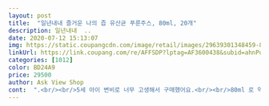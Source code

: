 ```yaml
---
layout: post 
title:  "일년내내 즐거운 나의 즙 유산균 푸룬주스, 80ml, 20개" 
description: 일년내내  ..
date: 2020-07-12 15:13:07 
img: https://static.coupangcdn.com/image/retail/images/29639301348459-8dbe12a6-214e-43a6-b152-fd12170fa444.jpg 
linkUrl: https://link.coupang.com/re/AFFSDP?lptag=AF3600438&subid=ahnPublicAsk&pageKey=1801474656&itemId=3065145310&vendorItemId=70307694092&traceid=V0-113-f5ec08e6535c4657 
categories: [1012] 
color: BD24A9 
price: 29500 
author: Ask View Shop 
cont:  ".<br/><br/>5세 아이 변비로 너무 고생해서 구매했어요.<br/><br/>80ml 로 약간 적게 느껴질 수도 있지만<br/>가족들끼리 한개씩 나눠 먹었는데,<br/>감질맛 난다고 해야 할까요 ㅎㅎ<br/>개인적인 감상으로는 박스 패키지가 감성적이고 고급스러워서<br/>건강 음료 마시는 느낌으로 먹고 있습니다.<br/><br/>계량할 필요 없이 한개씩 꺼내먹으면 되니 편리합니다.<br/><br/>꼭한번사서먹여보세요 대박입니다ㅜㅜㅜㅜ<br/>꾸준히 먹여볼께요<br/>남녀노소 가볍게 먹기 좋다고 해서 주문했습니다.<br/><br/>다 먹은 후 하나 더 먹고 싶어질 정도로 맛있어요.<br/><br/>다른 성분도 착하고 안전해 보여 재구매 의사 200% 있습니다.<br/><br/>다른 유명한 푸룬주스도 많지만... <br/><br/>다만 워낙 맛이 좋다보니 약간 아쉽기도 하네요!<br/>두 마리 토끼를 다 잡은 푸룬주스입니다.<br/><br/>둘째날인 오늘은 아침에 눈뜨자 마자 아직 먹였는데 아직 신호는 없네요<br/>뒷면 성분 표기를 보니 식품 유형도 유산균 음료로 되어 있어<br/>맛 (.<br/> ★★★.<br/> ★.<br/> ★)<br/>먹기도 좋고 푸룬 자체의 효과도 놓치지 않은,<br/>무엇보다 할머니께서 오랜만에 화장실에 가셔서<br/>변비땜에 고생이라 가격은 비싸도 효과가 있어서 계속 먹이면 좋겠어요 ㅠ<br/>변비로고생했던아가들 이것저것다시도해봐도효과못보셨던분들<br/>보통 푸룬 특유의 역한 맛이 강해서 잘 못 드시더라고요.<br/><br/>본품도 스파우트 파우치로 딱 1회분씩 나누어져 있어서<br/>뿌듯하고 고마웠습니다.<br/><br/>사과와 바나나가 들어가 있다고 했는데,<br/>선물용으로 주기에도 좋을 것 같아요.<br/><br/>수령한 그 날 바로 상세페이지에 나와있는대로<br/>실제로 과일 주스같은 맛이 납니다.<br/><br/>어린이 친구들도 엄청 좋아할 것 같아요.<br/><br/>와.<br/>.<br/> 오랜만에 부드러운된똥을ㅜㅜㅜㅜ지푸라기라도잡는심정으로 구매해본건데 너무감격스럽고기뻐서 이런후기도처음남겨봐요.<br/>.<br/>너무감사해서요ㅠㅠ<br/>용량 (.<br/> ★★★.<br/> ★)<br/>이거는 맛있다고 잘 먹어요.<br/><br/>인터넷에서 검색해 보니 즐거운 나의 즙 푸룬주스가<br/>잠시 다른 푸룬쥬스 먹고 다시 구매해봐야겠어요 ㅠ<br/>저는 만족하고 먹었습니다.<br/><br/>저혼자만알기너무아깝고 변비로고생하는아가들에게 도움이될까싶어.<br/> 맘까페에도공유했는데 이미알고계신분들도계시더라구요!!!!!!정말정말 강추에요<br/>저희아이 이유식시작할때부터33갤인지금까지 변비로오랫동안고생했어요<br/>좋다는 유명한유산균도다먹여보고.<br/>.<br/> 입맛이까다로운아이라 조금이라도비위에안맞음 바로뱉어버리는데 후기보고 믿져야본전이다생각하고 비싸도사봤는데.<br/>.<br/> 와.<br/>.<br/>진짜 이건대박이네요... <br/><br/>찌그러진 곳 없이 잘 도착했습니다.<br/><br/>첨부사진에 아이응가사진올리고싶은거 다른분들비위상하실까봐접어두었네요ㅋㅋ오후5시경한포먹이고 8시에<br/>첫날은 먹고나서 삼십분 후에 바로 신호 오더니 화장실 다녀왔어요<br/>첫날은 효과 제대로 봤는데 ㅠ<br/>총 수량은 20개이며 화장실 가기 힘들 때마다<br/>총평 ><br/>쿠팡 자체 포장 + 박스 패키지 포장으로 꼼꼼하고,<br/>테일러 푸룬쥬스는 넘 진해서 그런지 애기가 안먹을려고 했는데<br/>패키지가 예뻐 먹을때마다 기분도 좋네요.<br/><br/>팽이버섯 유산균의 영향도 있을 것 같고요.<br/><br/>포도주스 맛에 가까워요.<br/> 정말 맛있습니다.<br/><br/>포장 (.<br/> ★★★.<br/> ★.<br/> ★)<br/>폭풍응가를... <br/>.<br/>끝도없이싸더군요;;; 아기변기에가득찰정도로 숙변이다나왔어요 이많은변이작은아기뱃속에있었다니 놀랠노잡니다... <br/><br/>푸룬 본연의 효능은 그대로 담긴 것 같아요 ^^<br/>푸룬 특유의 역한 맛도 없어 먹기에 전혀 부담이 없고<br/>푸룬주스 마신 후 미지근한 물 한컵도 함께 먹었습니다.<br/><br/>한개씩 챙겨먹으면 좋을 것 같아요.<br/><br/>한두시간 지나니 서로 화장실 먼저 간다고 투닥댔네요.<br/><br/>한박스 다 먹고 후기<br/>한박스 다먹은 지금까지 변비가 심하네요 ㅠ<br/>할머니가 화장실을 잘 못 가셔서 푸룬주스 주문했어요.<br/><br/>할머니도 너무 잘 드시고 온 가족이 다 좋아하는 맛입니다.<br/><br/>항상 염소똥힘겹게울고불고땀뻘뻘흘리며34일에한번응가했던아인데.<br/>.<br/><br/>효과 (.<br/> ★★★.<br/> ★.<br/> ★)<br/>" 
---
```


